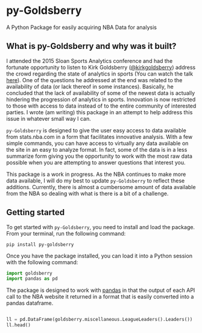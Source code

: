 # py-Goldsberry
A Python Package for easily acquiring NBA Data for analysis

## What is py-Goldsberry and why was it built?

I attended the 2015 Sloan Sports Analytics conference and had the fortunate opportunity to listen to Kirk Goldsberry ([@kirkgoldsberry](http://twitter.com/kirkgoldsberry)) address the crowd regarding the state of analytics in sports (You can watch the talk [here](https://www.youtube.com/watch?v=wLf2hLHlFI8)). One of the questions he addressed at the end was related to the availability of data (or lack thereof in some instances). Basically, he concluded that the lack of availability of some of the newest data is actually hindering the progression of analytics in sports. Innovation is now restricted to those with access to data instead of to the entire community of interested parties. I wrote (am writing) this package in an attempt to help address this issue in whatever small way I can. 

`py-Goldsberry` is designed to give the user easy access to data available from stats.nba.com in a form that facilitates innovative analysis. With a few simple commands, you can have access to virtually any data available on the site in an easy to analyze format. In fact, some of the data is in a less summarize form giving you the opportunity to work with the most raw data possible when you are attempting to answer questions that interest you.

This package is a work in progress. As the NBA continues to make more data available, I will do my best to update `py-Goldsberry` to reflect these additions. Currently, there is almost a cumbersome amount of data available from the NBA so dealing with what is there is a bit of a challenge. 

## Getting started
To get started with `py-Goldsberry`, you need to install and load the package. From your terminal, run the following command:

```
pip install py-goldsberry
```

Once you have the package installed, you can load it into a Python session with the following command:

```python
import goldsberry
import pandas as pd
```

The package is designed to work with [pandas](http://pandas.pydata.org/) in that the output of each API call to the NBA website it returned in a format that is easily converted into a pandas dataframe.

```python

ll = pd.DataFrame(goldsberry.miscellaneous.LeagueLeaders().Leaders())
ll.head()
```